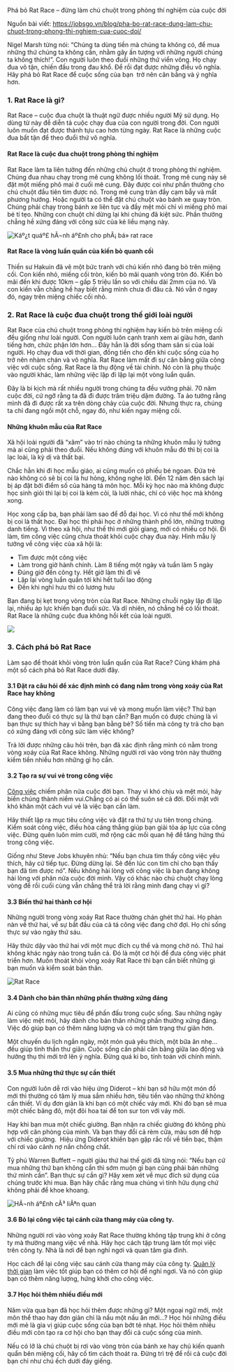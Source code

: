 Phá bỏ Rat Race – đừng làm chú chuột trong phòng thí nghiệm của cuộc đời  
  
Nguồn bài viết: https://jobsgo.vn/blog/pha-bo-rat-race-dung-lam-chu-chuot-trong-phong-thi-nghiem-cua-cuoc-doi/

Nigel Marsh từng nói: “Chúng ta dùng tiền mà chúng ta không có, để mua những thứ chúng ta không cần, nhằm gây ấn tượng với những người chúng ta không thích!”. Con người luôn theo đuổi những thứ viển vông. Họ chạy đua vô tận, chiến đấu trong đau khổ. Để rồi đạt được những điều vô nghĩa. Hãy phá bỏ Rat Race để cuộc sống của bạn  trở nên cân bằng và ý nghĩa hơn.

### **1. Rat Race là gì?**

Rat Race – cuộc đua chuột là thuật ngữ được nhiều người Mỹ sử dụng. Họ dùng từ này để diễn tả cuộc chạy đua của con người trong đời. Con người luôn muốn đạt được thành tựu cao hơn từng ngày. Rat Race là những cuộc đua bất tận để theo đuổi thứ vô nghĩa.

#### **Rat Race là cuộc đua chuột trong phòng thí nghiệm**

Rat Race làm ta liên tưởng đến những chú chuột ở trong phòng thí nghiệm. Chúng đua nhau chạy trong mê cung không lối thoát. Trong mê cung này sẽ đặt một miếng phô mai ở cuối mê cung. Đây được coi như phần thưởng cho chú chuột đầu tiên tìm được nó. Trong mê cung tràn đầy cạm bẫy và mất phương hướng. Hoặc người ta có thể đặt chú chuột vào bánh xe quay tròn. Chúng phải chạy trong bánh xe liên tục và đầy mệt mỏi chỉ vì miếng phô mai bé tí tẹo. Những con chuột chỉ dừng lại khi chúng đã kiệt sức. Phần thưởng chẳng hề xứng đáng với công sức của kẻ liều mạng này.

![Káº¿t quáº£ hÃ¬nh áº£nh cho phÃ¡ bá» rat race](https://tintran.org/wp-content/uploads/2019/03/thoat-khoi-rat-race.jpg)

#### **Rat Race là vòng luẩn quẩn của kiến bò quanh cối**

Thiền sư Hakuin đã vẽ một bức tranh với chú kiến nhỏ đang bò trên miệng cối. Con kiến nhỏ, miếng cối tròn, kiến bò mãi quanh vòng tròn đó. Kiến bò mãi đến khi được 10km – gấp 5 triệu lần so với chiều dài 2mm của nó. Và con kiến vẫn chẳng hề hay biết rằng mình chưa đi đâu cả. Nó vẫn ở ngay đó, ngay trên miệng chiếc cối nhỏ.

### **2\. Rat Race là cuộc đua chuột trong thế giới loài người**

Rat Race của chú chuột trong phòng thí nghiệm hay kiến bò trên miệng cối đều giống như loài người. Con người luôn cạnh tranh xem ai giàu hơn, danh tiếng hơn, chức phận lớn hơn… Đây hẳn là đời sống tham sân si của loài người. Họ chạy đua với thời gian, đồng tiền cho đến khi cuộc sống của họ trở nên nhàm chán và vô nghĩa. Rat Race làm mất đi sự cân bằng giữa công việc với cuộc sống. Rat Race là thụ động về tài chính. Nó còn là phụ thuộc vào người khác, làm những việc lặp đi lặp lại một vòng luẩn quẩn.

Đây là bi kịch mà rất nhiều người trong chúng ta đều vướng phải. 70 năm cuộc đời, cứ ngỡ rằng ta đã đi được trăm triệu dặm đường. Ta ảo tưởng rằng mình đã đi được rất xa trên dòng chảy của cuộc đời. Nhưng thực ra, chúng ta chỉ đang ngồi một chỗ, ngay đó, như kiến ngay miệng cối.

#### **Những khuôn mẫu của Rat Race**

Xã hội loài người đã “xăm” vào trí nào chúng ta những khuôn mẫu lý tưởng mà ai cũng phải theo đuổi. Nếu không đúng với khuôn mẫu đó thì bị coi là lạc loài, là kỳ dị và thất bại.

Chắc hẳn khi đi học mẫu giáo, ai cũng muốn có phiếu bé ngoan. Đứa trẻ nào không có sẽ bị coi là hư hỏng, không nghe lời. Đến 12 năm đèn sách lại bị áp đặt bởi điểm số của hàng tá môn học. Mỗi kỳ học nào mà không được học sinh giỏi thì lại bị coi là kém cỏi, là lười nhác, chỉ có việc học mà không xong.

Học xong cấp ba, bạn phải làm sao để đỗ đại học. Vì có như thế mới không bị coi là thất học. Đại học thì phải học ở những thành phố lớn, những trường danh tiếng. Vì theo xã hội, như thế thì mới giỏi giang, mới có nhiều cơ hội. Đi làm, tìm công việc cũng chưa thoát khỏi cuộc chạy đua này. Hình mẫu lý tưởng về công việc của xã hội là:

-   Tìm được một công việc
-   Làm trong giờ hành chính. Làm 8 tiếng một ngày và tuần làm 5 ngày
-   Đúng giờ đến công ty. Hết giờ làm thì đi về
-   Lặp lại vòng luẩn quẩn tới khi hết tuổi lao động
-   Đến khi nghỉ hưu thì có lương hưu

Bạn đang bị kẹt trong vòng tròn của Rat Race. Những chuỗi ngày lặp đi lặp lại, nhiều áp lực khiến bạn đuối sức. Và dĩ nhiên, nó chẳng hề có lối thoát. Rat Race là những cuộc đua không hồi kết của loài người.

![](https://jobsgo.vn/blog/wp-content/uploads/2019/08/rat-race.jpg)

### **3\. Cách phá bỏ Rat Race**

Làm sao để thoát khỏi vòng tròn luẩn quẩn của Rat Race? Cùng khám phá một số cách phá bỏ Rat Race dưới đây.

#### **3.1** **Đặt ra câu hỏi để xác định mình có đang nằm trong vòng xoáy của Rat Race hay không**

Công việc đang làm có làm bạn vui vẻ và mong muốn làm việc? Thứ bạn đang theo đuổi có thực sự là thứ bạn cần? Bạn muốn có được chúng là vì bạn thực sự thích hay vì bằng bạn bằng bè? Số tiền mà công ty trả cho bạn có xứng đáng với công sức làm việc không?

Trả lời được những câu hỏi trên, bạn đã xác định rằng mình có nằm trong vòng xoáy của Rat Race không. Những người rơi vào vòng tròn này thường kiếm tiền nhiều hơn những gì họ cần.

#### **3.2** **Tạo ra sự vui vẻ trong công việc**

[Công việc](https://jobsgo.vn/viec-lam.html) chiếm phân nửa cuộc đời bạn. Thay vì khó chịu và mệt mỏi, hãy biến chúng thành niềm vui.Chẳng có ai có thể suôn sẻ cả đời. Đối mặt với khó khăn một cách vui vẻ là việc bạn cần làm.

Hãy thiết lập ra mục tiêu công việc và đặt ra thứ tự ưu tiên trong chúng. Kiểm soát công việc, điều hòa căng thẳng giúp bạn giải tỏa áp lực của công việc. Đừng quên luôn mỉm cười, mở rộng các mối quan hệ để tăng hứng thú trong công việc.

Giống như Steve Jobs khuyên nhủ: “Nếu bạn chưa tìm thấy công việc yêu thích, hãy cứ tiếp tục. Đừng dừng lại. Sẽ đến lúc con tim chỉ cho bạn thấy bạn đã tìm được nó”. Nếu không hài lòng với công việc là bạn đang không hài lòng với phân nửa cuộc đời mình. Vậy có khác nào chú chuột chạy lòng vòng để rồi cuối cùng vẫn chẳng thể trả lời rằng mình đang chạy vì gì?

#### **3.3** **Biến thứ hai thành cơ hội**

Những người trong vòng xoáy Rat Race thường chán ghét thứ hai. Họ phàn nàn về thứ hai, về sự bắt đầu của cả tá công việc đang chờ đợi. Họ chỉ sống thực sự vào ngày thứ sáu. 

Hãy thức dậy vào thứ hai với một mục đích cụ thể và mong chờ nó. Thứ hai không khác ngày nào trong tuần cả. Đó là một cơ hội để đưa công việc phát triển hơn. Muốn thoát khỏi vòng xoáy Rat Race thì bạn cần biết những gì bạn muốn và kiểm soát bản thân.

![Rat Race](https://jobsgo.vn/blog/wp-content/uploads/2019/08/rat-race.png)

#### **3.4** **Dành cho bản thân những phần thưởng xứng đáng**

Ai cũng có những mục tiêu để phấn đấu trong cuộc sống. Sau những ngày làm việc mệt mỏi, hãy dành cho bản thân những phần thưởng xứng đáng. Việc đó giúp bạn có thêm năng lượng và có một tâm trạng thư giãn hơn.

Một chuyến du lịch ngắn ngày, một món quà yêu thích, một bữa ăn nhẹ… đều giúp tinh thần thư giãn. Cuộc sống cần phải cân bằng giữa lao động và hưởng thụ thì mới trở lên ý nghĩa. Đừng quá ki bo, tính toán với chính mình.

#### **3.5** **Mua những thứ thực sự cần thiết**

Con người luôn dễ rơi vào hiệu ứng Diderot – khi bạn sở hữu một món đồ mới thì thường có tâm lý mua sắm nhiều hơn, tiêu tiền vào những thứ không cần thiết. Ví dụ đơn giản là khi bạn có một chiếc váy mới. Khi đó bạn sẽ mua một chiếc băng đô, một đôi hoa tai để ton sur ton với váy mới.

Hay khi bạn mua một chiếc giường. Bạn nhận ra chiếc giường đó không phù hợp với căn phòng của mình. Và bạn thay đổi cả rèm cửa, màu sơn để hợp với chiếc giường.  Hiệu ứng Diderot khiến bạn gặp rắc rối về tiền bạc, thậm chí rơi vào cảnh nợ nần chồng chất.

Tỷ phú Warren Buffett – người giàu thứ hai thế giới đã từng nói: “Nếu bạn cứ mua những thứ bạn không cần thì sớm muộn gì bạn cũng phải bán những thứ mình cần”. Bạn thực sự cần gì? Hãy xem xét về mục đích sử dụng của chúng trước khi mua. Bạn hãy chắc rằng mua chúng vì tính hữu dụng chứ không phải để khoe khoang.

![HÃ¬nh áº£nh cÃ³ liÃªn quan](https://tintran.org/wp-content/uploads/2019/03/rat-race-la-gi.jpg)

#### **3.6** **Bỏ lại công việc tại cánh cửa thang máy của công ty.**

Những người rơi vào vòng xoáy Rat Race thường không tập trung khi ở công ty mà thường mang việc về nhà. Hãy học cách tập trung làm tốt mọi việc trên công ty. Nhà là nơi để bạn nghỉ ngơi và quan tâm gia đình.

Học cách để lại công việc sau cánh cửa thang máy của công ty. [Quản lý thời gian](https://jobsgo.vn/blog/ma-tran-viec-lam-quan-ly-thoi-gian-theo-cach-cua-tong-thong/) làm việc tốt giúp bạn có thêm cơ hội để nghỉ ngơi. Và nó còn giúp bạn có thêm năng lượng, hứng khởi cho công việc.

#### **3.7** **Học hỏi thêm nhiều điều mới**

Năm vừa qua bạn đã học hỏi thêm được những gì? Một ngoại ngữ mới, một môn thể thao hay đơn giản chỉ là nấu một nấu ăn mới…? Học hỏi những điều mới mẻ là gia vị giúp cuộc sống của bạn bớt tẻ nhạt. Học hỏi thêm nhiều điều mới còn tạo ra cơ hội cho bạn thay đổi cả cuộc sống của mình.

Nếu có lỡ là chú chuột bị rơi vào vòng tròn của bánh xe hay chú kiến quanh quẩn bên miệng cối, hãy cố tìm cách thoát ra. Đừng trì trệ để rồi cả cuộc đời bạn chỉ như chú ếch dưới đáy giếng.
